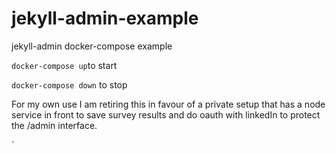 # jekyll-admin-example
jekyll-admin docker-compose example

`docker-compose up`to start

`docker-compose down` to stop

For my own use I am retiring this in favour of a private setup that has a node service in front to save survey results and do oauth with linkedIn to protect the /admin interface.

`
